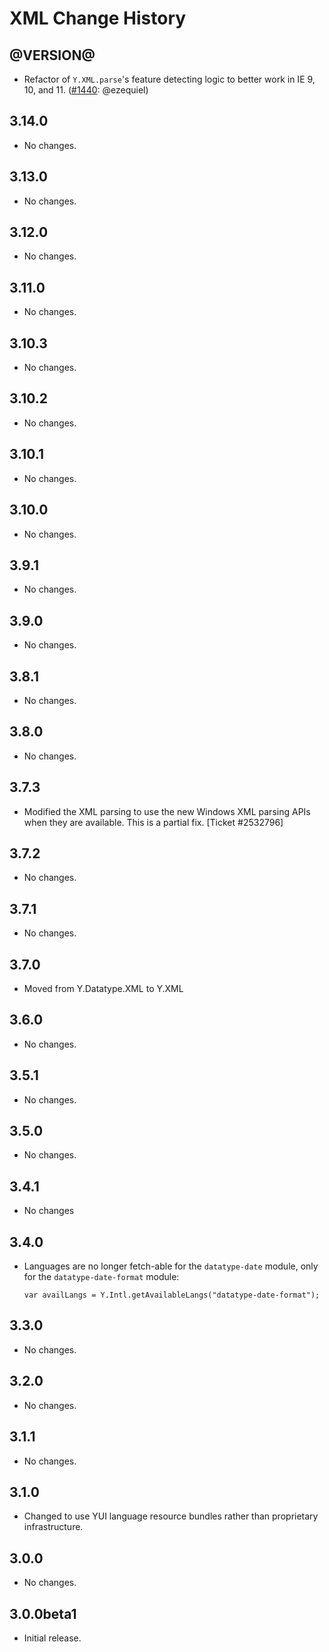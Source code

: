 XML Change History
==================

@VERSION@
------

* Refactor of `Y.XML.parse`'s feature detecting logic to better work in IE 9, 10, and 11. ([#1440][]: @ezequiel)

[#1440]: https://github.com/yui/yui3/issues/1440

3.14.0
------

* No changes.

3.13.0
------

* No changes.

3.12.0
------

* No changes.

3.11.0
------

* No changes.

3.10.3
------

* No changes.

3.10.2
------

* No changes.

3.10.1
------

* No changes.

3.10.0
------

* No changes.

3.9.1
-----

* No changes.

3.9.0
-----

* No changes.

3.8.1
-----

* No changes.

3.8.0
-----

* No changes.

3.7.3
-----

* Modified the XML parsing to use the new Windows XML parsing APIs when they are
  available. This is a partial fix. [Ticket #2532796]

3.7.2
-----

* No changes.

3.7.1
-----

* No changes.

3.7.0
-----

* Moved from Y.Datatype.XML to Y.XML

3.6.0
-----

* No changes.

3.5.1
-----

* No changes.

3.5.0
-----

* No changes.

3.4.1
-----

* No changes

3.4.0
-----

* Languages are no longer fetch-able for the `datatype-date` module, only for
  the `datatype-date-format` module:

      var availLangs = Y.Intl.getAvailableLangs("datatype-date-format");

3.3.0
-----

* No changes.

3.2.0
-----

* No changes.

3.1.1
-----

* No changes.

3.1.0
-----

* Changed to use YUI language resource bundles rather than proprietary
  infrastructure.

3.0.0
-----

* No changes.

3.0.0beta1
----------

* Initial release.
